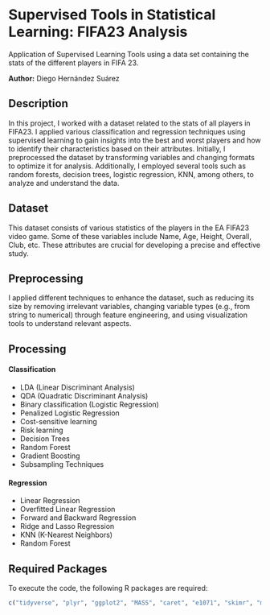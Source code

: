 # Supervised Tools in Statistical Learning: FIFA23 Analysis
Application of Supervised Learning Tools using a data set containing the stats of the different players in FIFA 23.

**Author:** Diego Hernández Suárez

## Description
In this project, I worked with a dataset related to the stats of all players in FIFA23. I applied various classification and regression techniques using supervised learning to gain insights into the best and worst players and how to identify their characteristics based on their attributes. Initially, I preprocessed the dataset by transforming variables and changing formats to optimize it for analysis. Additionally, I employed several tools such as random forests, decision trees, logistic regression, KNN, among others, to analyze and understand the data.

## Dataset
This dataset consists of various statistics of the players in the EA FIFA23 video game. Some of these variables include Name, Age, Height, Overall, Club, etc. These attributes are crucial for developing a precise and effective study.

## Preprocessing
I applied different techniques to enhance the dataset, such as reducing its size by removing irrelevant variables, changing variable types (e.g., from string to numerical) through feature engineering, and using visualization tools to understand relevant aspects.

## Processing
#### Classification
- LDA (Linear Discriminant Analysis)
- QDA (Quadratic Discriminant Analysis)
- Binary classification (Logistic Regression)
- Penalized Logistic Regression
- Cost-sensitive learning
- Risk learning
- Decision Trees
- Random Forest
- Gradient Boosting
- Subsampling Techniques

#### Regression
- Linear Regression
- Overfitted Linear Regression
- Forward and Backward Regression
- Ridge and Lasso Regression
- KNN (K-Nearest Neighbors)
- Random Forest

## Required Packages
To execute the code, the following R packages are required:
```r
c("tidyverse", "plyr", "ggplot2", "MASS", "caret", "e1071", "skimr", "mice", "VIM", "glmnet", "rpart", "pROC", "class", "randomForest")

